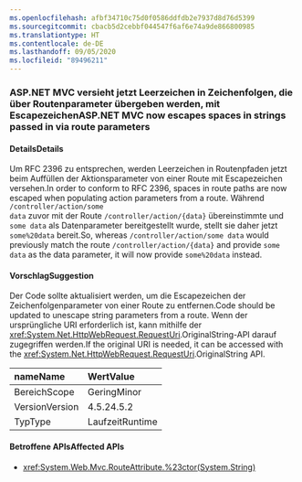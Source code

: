 ```yaml
---
ms.openlocfilehash: afbf34710c75d0f0586ddfdb2e7937d8d76d5399
ms.sourcegitcommit: cbacb5d2cebbf044547f6af6e74a9de866800985
ms.translationtype: HT
ms.contentlocale: de-DE
ms.lasthandoff: 09/05/2020
ms.locfileid: "89496211"
---
```

### <a name="aspnet-mvc-now-escapes-spaces-in-strings-passed-in-via-route-parameters"></a><span data-ttu-id="718ea-101">ASP.NET MVC versieht jetzt Leerzeichen in Zeichenfolgen, die über Routenparameter übergeben werden, mit Escapezeichen</span><span class="sxs-lookup"><span data-stu-id="718ea-101">ASP.NET MVC now escapes spaces in strings passed in via route parameters</span></span>

#### <a name="details"></a><span data-ttu-id="718ea-102">Details</span><span class="sxs-lookup"><span data-stu-id="718ea-102">Details</span></span>

<span data-ttu-id="718ea-103">Um RFC 2396 zu entsprechen, werden Leerzeichen in Routenpfaden jetzt beim Auffüllen der Aktionsparameter von einer Route mit Escapezeichen versehen.</span><span class="sxs-lookup"><span data-stu-id="718ea-103">In order to conform to RFC 2396, spaces in route paths are now escaped when populating action parameters from a route.</span></span> <span data-ttu-id="718ea-104">Während <code>/controller/action/some data</code> zuvor mit der Route <code>/controller/action/{data}</code> übereinstimmte und <code>some data</code> als Datenparameter bereitgestellt wurde, stellt sie daher jetzt <code>some%20data</code> bereit.</span><span class="sxs-lookup"><span data-stu-id="718ea-104">So, whereas  <code>/controller/action/some data</code> would previously match the route <code>/controller/action/{data}</code> and provide <code>some data</code> as the data parameter, it will now provide <code>some%20data</code> instead.</span></span>

#### <a name="suggestion"></a><span data-ttu-id="718ea-105">Vorschlag</span><span class="sxs-lookup"><span data-stu-id="718ea-105">Suggestion</span></span>

<span data-ttu-id="718ea-106">Der Code sollte aktualisiert werden, um die Escapezeichen der Zeichenfolgenparameter von einer Route zu entfernen.</span><span class="sxs-lookup"><span data-stu-id="718ea-106">Code should be updated to unescape string parameters from a route.</span></span> <span data-ttu-id="718ea-107">Wenn der ursprüngliche URI erforderlich ist, kann mithilfe der <xref:System.Net.HttpWebRequest.RequestUri>.OriginalString-API darauf zugegriffen werden.</span><span class="sxs-lookup"><span data-stu-id="718ea-107">If the original URI is needed, it can be accessed with the <xref:System.Net.HttpWebRequest.RequestUri>.OriginalString API.</span></span>

| <span data-ttu-id="718ea-108">name</span><span class="sxs-lookup"><span data-stu-id="718ea-108">Name</span></span>    | <span data-ttu-id="718ea-109">Wert</span><span class="sxs-lookup"><span data-stu-id="718ea-109">Value</span></span>       |
|:--------|:------------|
| <span data-ttu-id="718ea-110">Bereich</span><span class="sxs-lookup"><span data-stu-id="718ea-110">Scope</span></span>   |<span data-ttu-id="718ea-111">Gering</span><span class="sxs-lookup"><span data-stu-id="718ea-111">Minor</span></span>|
|<span data-ttu-id="718ea-112">Version</span><span class="sxs-lookup"><span data-stu-id="718ea-112">Version</span></span>|<span data-ttu-id="718ea-113">4.5.2</span><span class="sxs-lookup"><span data-stu-id="718ea-113">4.5.2</span></span>|
|<span data-ttu-id="718ea-114">Typ</span><span class="sxs-lookup"><span data-stu-id="718ea-114">Type</span></span>|<span data-ttu-id="718ea-115">Laufzeit</span><span class="sxs-lookup"><span data-stu-id="718ea-115">Runtime</span></span>|

#### <a name="affected-apis"></a><span data-ttu-id="718ea-116">Betroffene APIs</span><span class="sxs-lookup"><span data-stu-id="718ea-116">Affected APIs</span></span>

- <xref:System.Web.Mvc.RouteAttribute.%23ctor(System.String)>

<!--

#### Affected APIs

- `M:System.Web.Mvc.RouteAttribute.#ctor(System.String)`

-->
